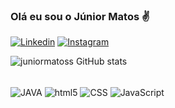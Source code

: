 ### Olá eu sou o Júnior Matos ✌️

[![Linkedin](https://img.shields.io/badge/LinkedIn-0077B5?style=for-the-badge&logo=linkedin&logoColor=white)](https://www.linkedin.com/in/junior-matos-59a65a1b9/) 
[![Instagram](https://img.shields.io/badge/Instagram-E4405F?style=for-the-badge&logo=instagram&logoColor=white)](https://www.instagram.com/juniorrmatoss/)

![juniormatoss GitHub stats](https://github-readme-stats.vercel.app/api?username=juniormatoss&show_icons=true&theme=dracula)

<div style="display: inline_block"><br/>
    <img align="center" alt="JAVA" src="https://img.shields.io/badge/Java-ED8B00?style=for-the-badge&logo=openjdk&logoColor=white"/>
    <img align="center" alt="html5" src="https://img.shields.io/badge/HTML-239120?style=for-the-badge&logo=html5&logoColor=white"/>
    <img align="center" alt="CSS" src="https://img.shields.io/badge/CSS-239120?&style=for-the-badge&logo=css3&logoColor=white"/>
    <img align="center" alt="JavaScript" src="https://img.shields.io/badge/JavaScript-F7DF1E?style=for-the-badge&logo=javascript&logoColor=black"/>
    
    

    

</div>
